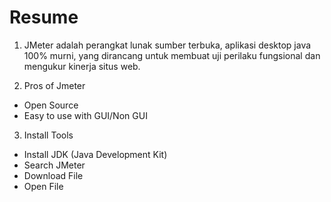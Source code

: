 # Resume

1. JMeter adalah perangkat lunak sumber terbuka, aplikasi desktop java 100% murni, yang dirancang untuk membuat uji perilaku fungsional dan mengukur kinerja situs web. 

2. Pros of Jmeter 
- Open Source
- Easy to use with GUI/Non GUI 

3. Install Tools
- Install JDK (Java Development Kit)
- Search JMeter
- Download File 
- Open File 

